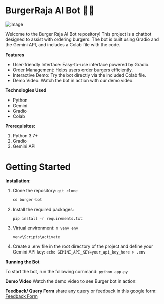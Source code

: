 <h1>BurgerRaja AI Bot 🍔🤖</h1>

![image](https://github.com/Geetika-Behl/Burger-Bot/assets/142812594/f61f63d0-d0d3-492e-b781-388fcbdcac96)

Welcome to the Burger Raja AI Bot repository! This project is a chatbot designed to assist with ordering burgers. The bot is built using Gradio and the Gemini API, and includes a Colab file with the code.

**Features**

* User-friendly Interface: Easy-to-use interface powered by Gradio.
* Order Management: Helps users order burgers efficiently.
* Interactive Demo:  Try the bot directly via the included Colab file.
* Demo Video: Watch the bot in action with our demo video.

**Technologies Used**
  * Python 
  * Gemini
  * Gradio
  * Colab

**Prerequisites:** 

1. Python 3.7+
2. Gradio
3. Gemini API

<h1> Getting Started </h1>

**Installation:**
1. Clone the repository:
   `git clone `
   
   `cd burger-bot`

3. Install the required packages:
   
   `pip install -r requirements.txt`

4. Virtual environment:
   `m venv env   `
   
   `venv\Scripts\activate  `

6. Create a .env file in the root directory of the project and define your Gemini API key:
   `echo GEMINI_API_KEY=your_api_key_here > .env`


**Running the Bot**

To start the bot, run the following command:
`python app.py`

**Demo Video**
Watch the demo video to see Burger bot in action:

**Feedback/ Query Form**
share any query or feedback in this google form: [Feedback Form](https://forms.gle/YE7fJTCWhvR7PWky7)


